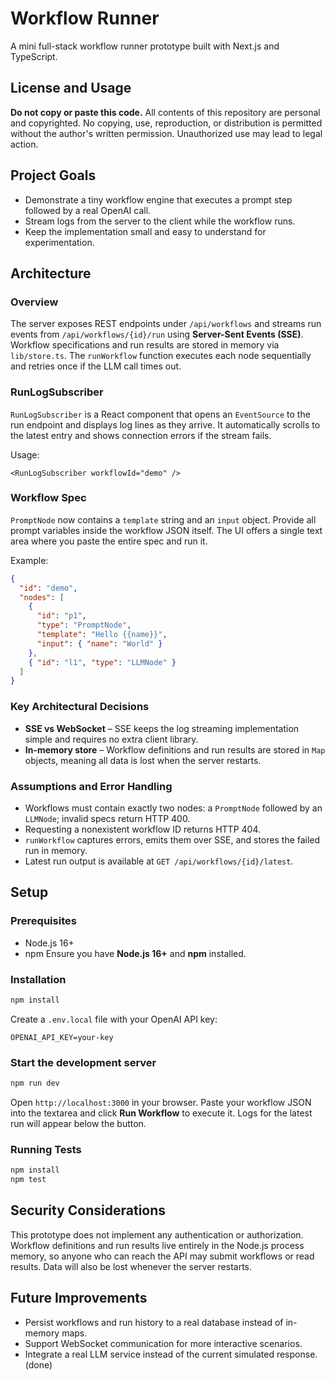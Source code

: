 # Workflow Runner

A mini full-stack workflow runner prototype built with Next.js and TypeScript.

## License and Usage

**Do not copy or paste this code.** All contents of this repository are personal and copyrighted. No copying, use, reproduction, or distribution is permitted without the author's written permission. Unauthorized use may lead to legal action.

## Project Goals

- Demonstrate a tiny workflow engine that executes a prompt step followed by a real OpenAI call.
- Stream logs from the server to the client while the workflow runs.
- Keep the implementation small and easy to understand for experimentation.

## Architecture

### Overview

The server exposes REST endpoints under `/api/workflows` and streams run events from `/api/workflows/{id}/run` using **Server-Sent Events (SSE)**. Workflow specifications and run results are stored in memory via `lib/store.ts`. The `runWorkflow` function executes each node sequentially and retries once if the LLM call times out.

### RunLogSubscriber

`RunLogSubscriber` is a React component that opens an `EventSource` to the run endpoint and displays log lines as they arrive. It automatically scrolls to the latest entry and shows connection errors if the stream fails.

Usage:

```tsx
<RunLogSubscriber workflowId="demo" />
```

### Workflow Spec

`PromptNode` now contains a `template` string and an `input` object. Provide all
prompt variables inside the workflow JSON itself. The UI offers a single text
area where you paste the entire spec and run it.

Example:

```json
{
  "id": "demo",
  "nodes": [
    {
      "id": "p1",
      "type": "PromptNode",
      "template": "Hello {{name}}",
      "input": { "name": "World" }
    },
    { "id": "l1", "type": "LLMNode" }
  ]
}
```

### Key Architectural Decisions

- **SSE vs WebSocket** – SSE keeps the log streaming implementation simple and requires no extra client library.
- **In-memory store** – Workflow definitions and run results are stored in `Map` objects, meaning all data is lost when the server restarts.

### Assumptions and Error Handling

- Workflows must contain exactly two nodes: a `PromptNode` followed by an `LLMNode`; invalid specs return HTTP 400.
- Requesting a nonexistent workflow ID returns HTTP 404.
- `runWorkflow` captures errors, emits them over SSE, and stores the failed run in memory.
- Latest run output is available at `GET /api/workflows/{id}/latest`.

## Setup

### Prerequisites

- Node.js 16+
- npm
Ensure you have **Node.js 16+** and **npm** installed.


### Installation

```bash
npm install
```
Create a `.env.local` file with your OpenAI API key:

```
OPENAI_API_KEY=your-key
```

### Start the development server

```bash
npm run dev
```

Open `http://localhost:3000` in your browser.
Paste your workflow JSON into the textarea and click **Run Workflow** to execute
it. Logs for the latest run will appear below the button.

### Running Tests

```bash
npm install
npm test
```

## Security Considerations

This prototype does not implement any authentication or authorization.
Workflow definitions and run results live entirely in the Node.js process
memory, so anyone who can reach the API may submit workflows or read
results. Data will also be lost whenever the server restarts.

## Future Improvements

- Persist workflows and run history to a real database instead of in-memory maps.
- Support WebSocket communication for more interactive scenarios.
- Integrate a real LLM service instead of the current simulated response. (done)

